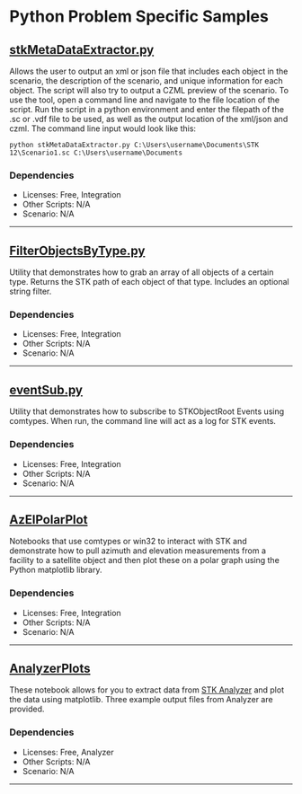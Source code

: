 # Python Problem Specific Samples

## [stkMetaDataExtractor.py](EditIntervalFile.py)

Allows the user to output an xml or json file that includes each object in the scenario, the description of the scenario, and unique information for each object. The script will also try to output a CZML preview of the scenario. To use the tool, open a command line and navigate to the file location of the script. Run the script in a python environment and enter the filepath of the .sc or .vdf file to be used, as well as the output location of the xml/json and czml. The command line input would look like this: 

`python stkMetaDataExtractor.py C:\Users\username\Documents\STK 12\Scenario1.sc C:\Users\username\Documents`

### Dependencies

* Licenses: Free, Integration
* Other Scripts: N/A
* Scenario: N/A

---

## [FilterObjectsByType.py](EditIntervalFile.py)
Utility that demonstrates how to grab an array of all objects of a certain type. Returns the STK path of each object of that type. Includes an optional string filter. 

### Dependencies

* Licenses: Free, Integration
* Other Scripts: N/A
* Scenario: N/A

---

## [eventSub.py](eventSub.py)
Utility that demonstrates how to subscribe to STKObjectRoot Events using comtypes. When run, the command line will act as a log for STK events. 

### Dependencies

* Licenses: Free, Integration
* Other Scripts: N/A
* Scenario: N/A

---

## [AzElPolarPlot](AzElPolarPlot)
Notebooks that use comtypes or win32 to interact with STK and demonstrate how to pull azimuth and elevation measurements from a facility to a satellite object and then plot these on a polar graph using the Python matplotlib library. 

### Dependencies

* Licenses: Free, Integration
* Other Scripts: N/A
* Scenario: N/A

---

## [AnalyzerPlots](AnalyzerPlots)
These notebook allows for you to extract data from [STK Analyzer](https://help.agi.com/stk/index.htm#analyzer/analyzer.htm) and plot the data using matplotlib. Three example output files from Analyzer are provided. 

### Dependencies

* Licenses: Free, Analyzer
* Other Scripts: N/A
* Scenario: N/A

---